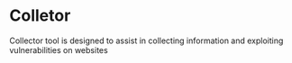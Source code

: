 # Colletor
Collector tool is designed to assist in collecting information and exploiting vulnerabilities on websites

